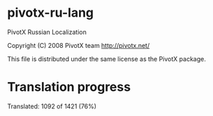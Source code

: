 # pivotx-ru-lang
PivotX Russian Localization

Copyright (C) 2008 PivotX team <http://pivotx.net/>

This file is distributed under the same license as the PivotX package.

# Translation progress

Translated: 1092 of 1421 (76%)
